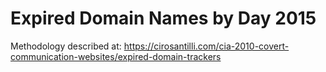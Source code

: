 # Expired Domain Names by Day 2015

Methodology described at: https://cirosantilli.com/cia-2010-covert-communication-websites/expired-domain-trackers